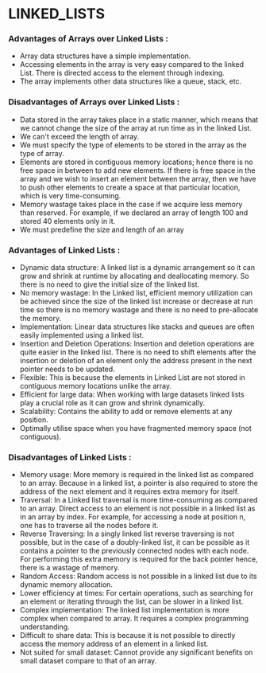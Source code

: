 # LINKED_LISTS

### Advantages of Arrays over Linked Lists :
* Array data structures have a simple implementation.
* Accessing elements in the array is very easy compared to the linked List. There is directed access to the element through indexing.
* The array implements other data structures like a queue, stack, etc.

### Disadvantages of Arrays over Linked Lists :
* Data stored in the array takes place in a static manner, which means that we cannot change the size of the array at run time as in the linked List.
* We can't exceed the length of array.
* We must specify the type of elements to be stored in the array as the type of array.
* Elements are stored in contiguous memory locations; hence there is no free space in between to add new elements. If there is free space in the array and we wish to insert an element between the array, then we have to push other elements to create a space at that particular location, which is very time-consuming.
* Memory wastage takes place in the case if we acquire less memory than reserved. For example, if we declared an array of length 100 and stored 40 elements only in it.
* We must predefine the size and length of an array

### Advantages of Linked Lists :

* Dynamic data structure: A linked list is a dynamic arrangement so it can grow and shrink at runtime by allocating and deallocating memory. So there is no need to give the initial size of the linked list.
* No memory wastage: In the Linked list, efficient memory utilization can be achieved since the size of the linked list increase or decrease at run time so there is no memory wastage and there is no need to pre-allocate the memory.
* Implementation: Linear data structures like stacks and queues are often easily implemented using a linked list.
* Insertion and Deletion Operations: Insertion and deletion operations are quite easier in the linked list. There is no need to shift elements after the insertion or deletion of an element only the address present in the next pointer needs to be updated. 
* Flexible: This is because the elements in Linked List  are not stored in contiguous memory locations unlike the array.
* Efficient for large data: When working with large datasets linked lists play a crucial role as it can grow and shrink dynamically.
* Scalability: Contains the ability to add or remove elements at any position.
* Optimally utilise space when you have fragmented memory space (not contiguous).
  
### Disadvantages of Linked Lists :

* Memory usage: More memory is required in the linked list as compared to an array. Because in a linked list, a pointer is also required to store the address of the next element and it requires extra memory for itself.
* Traversal: In a Linked list traversal is more time-consuming as compared to an array. Direct access to an element is not possible in a linked list as in an array by index. For example, for accessing a node at position n, one has to traverse all the nodes before it.
* Reverse Traversing: In a singly linked list reverse traversing is not possible, but in the case of a doubly-linked list, it can be possible as it contains a pointer to the previously connected nodes with each node. For performing this extra memory is required for the back pointer hence, there is a wastage of memory.
* Random Access: Random access is not possible in a linked list due to its dynamic memory allocation.
* Lower efficiency at times: For certain operations, such as searching for an element or iterating through the list, can be slower in a linked list.
* Complex implementation:  The linked list implementation is more complex when compared to array. It requires a complex programming understanding.
* Difficult to share data: This is because it is not possible to directly access the memory address of an element in a linked list.
* Not suited for small dataset: Cannot provide any significant benefits on small dataset compare to that of an array.
